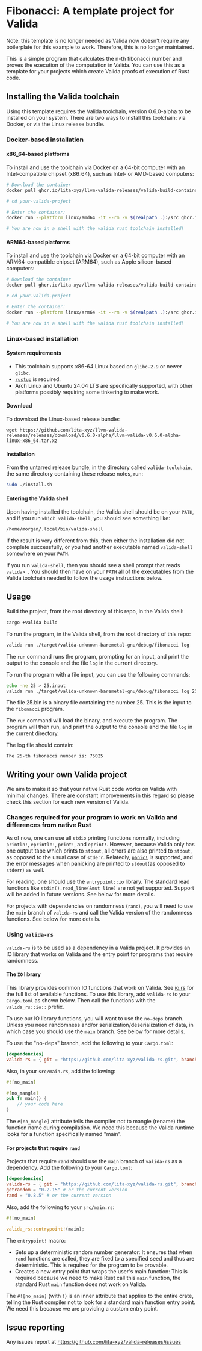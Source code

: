 # Fibonacci: A template project for Valida

Note: this template is no longer needed as Valida now doesn't require any boilerplate for this example to work. Therefore, this is no longer maintained.

This is a simple program that calculates the n-th fibonacci number and proves the execution of the computation in Valida. You can use this as a template for your projects which create Valida proofs of execution of Rust code.

## Installing the Valida toolchain

Using this template requires the Valida toolchain, version 0.6.0-alpha to be installed on your system. There are two ways to install this toolchain: via Docker, or via the Linux release bundle.

### Docker-based installation

#### x86_64-based platforms

To install and use the toolchain via Docker on a 64-bit computer with an Intel-compatible chipset (x86_64), such as Intel- or AMD-based computers:

```bash
# Download the container
docker pull ghcr.io/lita-xyz/llvm-valida-releases/valida-build-container:v0.7.0-alpha-amd64

# cd your-valida-project

# Enter the container:
docker run --platform linux/amd64 -it --rm -v $(realpath .):/src ghcr.io/lita-xyz/llvm-valida-releases/valida-build-container:v0.7.0-alpha-amd64

# You are now in a shell with the valida rust toolchain installed!
```

#### ARM64-based platforms

To install and use the toolchain via Docker on a 64-bit computer with an ARM64-compatible chipset (ARM64), such as Apple silicon-based computers:

```bash
# Download the container
docker pull ghcr.io/lita-xyz/llvm-valida-releases/valida-build-container:v0.7.0-alpha-arm64

# cd your-valida-project

# Enter the container:
docker run --platform linux/arm64 -it --rm -v $(realpath .):/src ghcr.io/lita-xyz/llvm-valida-releases/valida-build-container:v0.7.0-alpha-arm64

# You are now in a shell with the valida rust toolchain installed!
```

### Linux-based installation

#### System requirements

 * This toolchain supports x86-64 Linux based on `glibc-2.9` or newer `glibc`.
 * [`rustup`](https://www.rust-lang.org/tools/install) is required.
 * Arch Linux and Ubuntu 24.04 LTS are specifically supported, with other platforms possibly requiring some tinkering to make work.

#### Download

To download the Linux-based release bundle:

```
wget https://github.com/lita-xyz/llvm-valida-releases/releases/download/v0.6.0-alpha/llvm-valida-v0.6.0-alpha-linux-x86_64.tar.xz
```

#### Installation

From the untarred release bundle, in the directory called `valida-toolchain`, the same directory containing these release notes, run:

```bash
sudo ./install.sh
```

#### Entering the Valida shell

Upon having installed the toolchain, the Valida shell should be on your `PATH`, and if you run `which valida-shell`, you should see something like:

```bash
/home/morgan/.local/bin/valida-shell
```

If the result is very different from this, then either the installation did not complete successfully, or you had another executable named `valida-shell` somewhere on your `PATH`.

If you run `valida-shell`, then you should see a shell prompt that reads `valida> `. You should then have on your `PATH` all of the executables from the Valida toolchain needed to follow the usage instructions below.

## Usage

Build the project, from the root directory of this repo, in the Valida shell:

```bash
cargo +valida build
```

To run the program, in the Valida shell, from the root directory of this repo:

```bash
valida run ./target/valida-unknown-baremetal-gnu/debug/fibonacci log
```

The `run` command runs the program, prompting for an input, and print the output to the console and the file `log` in the current directory.

To run the program with a file input, you can use the following commands:

```bash
echo -ne 25 > 25.input
valida run ./target/valida-unknown-baremetal-gnu/debug/fibonacci log 25.input
```

The file 25.bin is a binary file containing the number 25. This is the input to the `fibonacci` program.

The `run` command will load the binary, and execute the program. The program will then run, and print the output to the console and the file `log` in the current directory.

The log file should contain:

```
The 25-th fibonacci number is: 75025
```

## Writing your own Valida project

We aim to make it so that your native Rust code works on Valida with minimal changes. There are constant improvements in this regard so please check this section for each new version of Valida.

### Changes required for your program to work on Valida and differences from native Rust

As of now, one can use all `stdio` printing functions normally, including `println!`, `eprintln!`, `print!`, and `eprint!`. However, because Valida only has one output tape which prints to `stdout`, all errors are also printed to `stdout`, as opposed to the usual case of `stderr`. Relatedly, [`panic!`](https://doc.rust-lang.org/std/macro.panic.html) is supported, and the error messages when panicking are printed to `stdout`(as opposed to `stderr`) as well.

For reading, one should use the `entrypoint::io` library. The standard read functions like `stdin().read_line(&mut line)` are not yet supported. Support will be added in future versions. See below for more details.

For projects with dependencies on randomness (`rand`), you will need to use the `main` branch of `valida-rs` and call the Valida version of the randomness functions. See below for more details.

### Using `valida-rs`

`valida-rs` is to be used as a dependency in a Valida project. It provides an IO library that works on Valida and the entry point for programs that require randomness.

#### The `IO` library

This library provides common IO functions that work on Valida. See [io.rs](https://github.com/lita-xyz/valida-rs/blob/main/src/io.rs) for the full list of available functions. To use this library, add `valida-rs` to your `Cargo.toml` as shown below. Then call the functions with the `valida_rs::io::` prefix.

To use our IO library functions, you will want to use the `no-deps` branch. Unless you need randomness and/or serialization/deserialization of data, in which case you should use the `main` branch. See below for more details.

To use the "no-deps" branch, add the following to your `Cargo.toml`:

```toml
[dependencies]
valida-rs = { git = "https://github.com/lita-xyz/valida-rs.git", branch = "no-deps" }
```

Also, in your `src/main.rs`, add the following:

```rust
#![no_main]

#[no_mangle]  
pub fn main() {
    // your code here
}
```

The `#[no_mangle]` attribute tells the compiler not to mangle (rename) the function name during compilation. We need this because the Valida runtime looks for a function specifically named "main".

#### For projects that require `rand`

Projects that require `rand` should use the `main` branch of `valida-rs` as a dependency. Add the following to your `Cargo.toml`:

```toml
[dependencies]
valida-rs = { git = "https://github.com/lita-xyz/valida-rs.git", branch = "main" }
getrandom = "0.2.15" # or the current version
rand = "0.8.5" # or the current version
```

Also, add the following to your `src/main.rs`:

```rust
#![no_main]

valida_rs::entrypoint!(main);
```

The `entrypoint!` macro:

- Sets up a deterministic random number generator: It ensures that when `rand` functions are called, they are fixed to a specified seed and thus are deterministic. This is required for the program to be provable.
- Creates a new entry point that wraps the user's main function: This is required because we need to make Rust call this `main` function, the standard Rust `main` function does not work on Valida.


The `#![no_main]` (with `!`) is an inner attribute that applies to the entire crate, telling the Rust compiler not to look for a standard main function entry point. We need this because we are providing a custom entry point.

## Issue reporting

Any issues report at https://github.com/lita-xyz/valida-releases/issues
